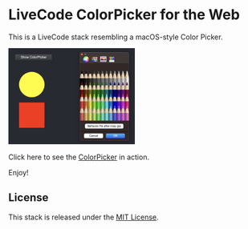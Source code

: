 # LiveCode ColorPicker for the Web

This is a LiveCode stack resembling a macOS-style Color Picker.


<img src="https://raw.githubusercontent.com/RolfKocherhans/ColorPicker/refs/heads/main/ColorPicker.png" alt="Alt Text" style="width:50%; height:auto;">

Click here to see the [ColorPicker](https://rolfkocherhans.github.io/ColorPicker/) in action.


Enjoy!

## License

This stack is released under the [MIT License](https://opensource.org/licenses/MIT).

